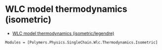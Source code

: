 # WLC model thermodynamics (isometric)

  * [WLC model thermodynamics (isometric/legendre)](../../../../legendre)

```@autodocs
Modules = [Polymers.Physics.SingleChain.Wlc.Thermodynamics.Isometric]
```
